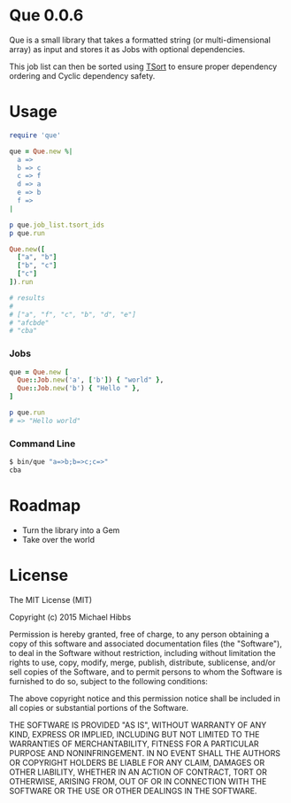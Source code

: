 # Que 0.0.6

Que is a small library that takes a formatted string (or multi-dimensional 
array) as input and stores it as Jobs with optional dependencies.

This job list can then be sorted using 
[TSort](http://ruby-doc.org/stdlib/libdoc/tsort/rdoc/TSort.html) to ensure
proper dependency ordering and Cyclic dependency safety.

# Usage
```ruby
require 'que'

que = Que.new %|
  a =>
  b => c
  c => f
  d => a
  e => b
  f =>
|

p que.job_list.tsort_ids
p que.run

Que.new([
  ["a", "b"]
  ["b", "c"]
  ["c"]
]).run

# results
# 
# ["a", "f", "c", "b", "d", "e"]
# "afcbde"
# "cba"
```

### Jobs
```ruby
que = Que.new [
  Que::Job.new('a', ['b']) { "world" },
  Que::Job.new('b') { "Hello " },
]

p que.run
# => "Hello world"
```

### Command Line

```bash
$ bin/que "a=>b;b=>c;c=>"
cba
```

# Roadmap

- Turn the library into a Gem
- Take over the world

# License

The MIT License (MIT)

Copyright (c) 2015 Michael Hibbs

Permission is hereby granted, free of charge, to any person obtaining a copy
of this software and associated documentation files (the "Software"), to deal
in the Software without restriction, including without limitation the rights
to use, copy, modify, merge, publish, distribute, sublicense, and/or sell
copies of the Software, and to permit persons to whom the Software is
furnished to do so, subject to the following conditions:

The above copyright notice and this permission notice shall be included in
all copies or substantial portions of the Software.

THE SOFTWARE IS PROVIDED "AS IS", WITHOUT WARRANTY OF ANY KIND, EXPRESS OR
IMPLIED, INCLUDING BUT NOT LIMITED TO THE WARRANTIES OF MERCHANTABILITY,
FITNESS FOR A PARTICULAR PURPOSE AND NONINFRINGEMENT. IN NO EVENT SHALL THE
AUTHORS OR COPYRIGHT HOLDERS BE LIABLE FOR ANY CLAIM, DAMAGES OR OTHER
LIABILITY, WHETHER IN AN ACTION OF CONTRACT, TORT OR OTHERWISE, ARISING FROM,
OUT OF OR IN CONNECTION WITH THE SOFTWARE OR THE USE OR OTHER DEALINGS IN
THE SOFTWARE.
